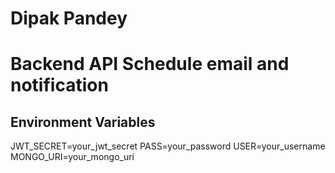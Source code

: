 # Dipak Pandey
# Backend API Schedule email and notification

## Environment Variables

JWT_SECRET=your_jwt_secret
PASS=your_password
USER=your_username
MONGO_URI=your_mongo_uri
